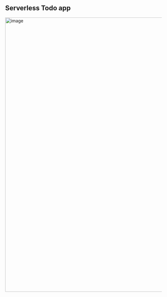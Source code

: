 ## Serverless Todo app

<img width="885" alt="image" src="https://user-images.githubusercontent.com/26350749/203406550-1ca7407e-fbb2-460b-a414-2cdf89e9ac9f.png">
